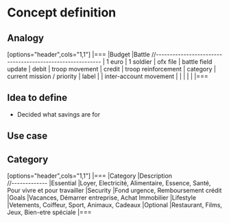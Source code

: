 # Concept definition

## Analogy

[options="header",cols="1,1"]
|===
|Budget   					|Battle
//----------------------------------------------------------
| 1 euro   					| 1 soldier
| ofx file 					| battle field update
| debit  					| troop movement
| credit 					| troop reinforcement
| category					| current mission / priority
| label						| 
| inter-account movement	| 
| 							|
| 							|
|===

## Idea to define
* Decided what savings are for

## Use case


## Category
[options="header",cols="1,1"]
|===
|Category   |Description   
//-------------
|Essential  |Loyer, Electricité, Alimentaire, Essence, Santé, Pour vivre et pour travailler
|Security	|Fond urgence, Remboursement crédit
|Goals		|Vacances, Démarrer entreprise, Achat Immobilier
|Lifestyle	|Vetements, Coiffeur, Sport, Animaux, Cadeaux
|Optional	|Restaurant, Films, Jeux, Bien-etre spéciale
|===
